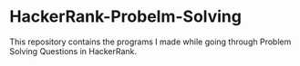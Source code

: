 # HackerRank-Probelm-Solving
This repository contains the programs I made while going through Problem Solving Questions in HackerRank.
